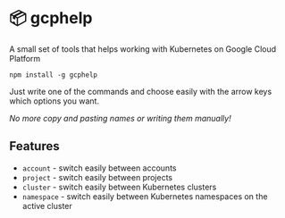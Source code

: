 # 📦 gcphelp

A small set of tools that helps working with Kubernetes on Google Cloud Platform

```
npm install -g gcphelp
```

Just write one of the commands and choose easily with the arrow keys which options you want.

_No more copy and pasting names or writing them manually!_

## Features

- `account` - switch easily between accounts
- `project` - switch easily between projects
- `cluster` - switch easily between Kubernetes clusters
- `namespace` - switch easily between Kubernetes namespaces on the active cluster
